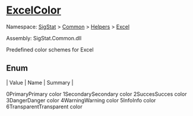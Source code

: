 # [ExcelColor](./ExcelColor.md)
Namespace: [SigStat]() > [Common](./../../README.md) > [Helpers](./../README.md) > [Excel](./README.md)

Assembly: SigStat.Common.dll


Predefined color schemes for Excel

##	Enum

| Value | Name | Summary | 

0PrimaryPrimary color
1SecondarySecondary color
2SuccesSucces color
3DangerDanger color
4WarningWarning color
5InfoInfo color
6TransparentTransparent color


